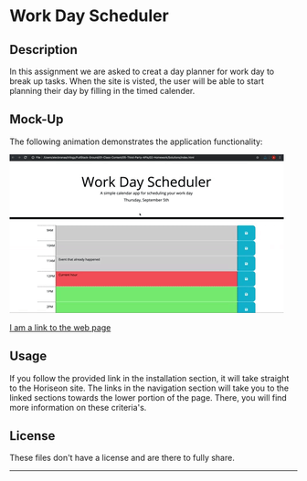 # Work Day Scheduler

## Description



In this assignment we are asked to creat a day planner for work day to break up tasks. When the site is visted, the user will be able to start planning their day by filling in the timed calender. 


## Mock-Up

The following animation demonstrates the application functionality:

![day planner demo](./Assets/05-third-party-apis-homework-demo.gif)

[I am a link to the web page](https://cheetboy159.github.io/workDayScheduler/)

## Usage 



If you follow the provided link in the installation section, it will take straight to the Horiseon site. The links in the navigation section will take you to the linked sections towards the lower portion of the page. There, you will find more information on these criteria's. 



## License

These files don't have a license and are there to fully share.

---